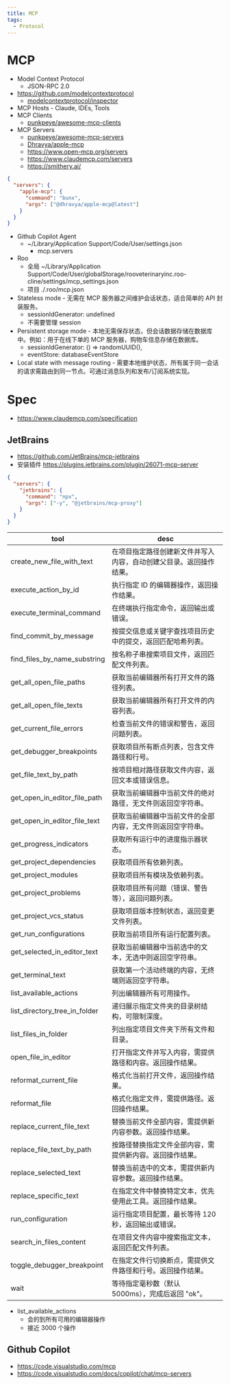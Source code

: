 ```yaml
---
title: MCP
tags:
  - Protocol
---
```


# MCP

- Model Context Protocol
  - JSON-RPC 2.0
- https://github.com/modelcontextprotocol
  - [modelcontextprotocol/inspector](https://github.com/modelcontextprotocol/inspector)
- MCP Hosts - Claude, IDEs, Tools
- MCP Clients
  - [punkpeye/awesome-mcp-clients](https://github.com/punkpeye/awesome-mcp-clients)
- MCP Servers
  - [punkpeye/awesome-mcp-servers](https://github.com/punkpeye/awesome-mcp-servers)
  - [Dhravya/apple-mcp](https://github.com/Dhravya/apple-mcp)
  - https://www.open-mcp.org/servers
  - https://www.claudemcp.com/servers
  - https://smithery.ai/

```json
{
  "servers": {
    "apple-mcp": {
      "command": "bunx",
      "args": ["@dhravya/apple-mcp@latest"]
    }
  }
}
```

- Github Copilot Agent
  - ~/Library/Application Support/Code/User/settings.json
    - mcp.servers
- Roo
  - 全局 ~/Library/Application Support/Code/User/globalStorage/rooveterinaryinc.roo-cline/settings/mcp_settings.json
  - 项目 ./.roo/mcp.json
- Stateless mode - 无需在 MCP 服务器之间维护会话状态，适合简单的 API 封装服务。
  - sessionIdGenerator: undefined
  - 不需要管理 session
- Persistent storage mode - 本地无需保存状态，但会话数据存储在数据库中。例如：用于在线下单的 MCP 服务器，购物车信息存储在数据库。
  - sessionIdGenerator: () => randomUUID(),
  - eventStore: databaseEventStore
- Local state with message routing - 需要本地维护状态，所有属于同一会话的请求需路由到同一节点。可通过消息队列和发布/订阅系统实现。

# Spec

- https://www.claudemcp.com/specification

## JetBrains

- https://github.com/JetBrains/mcp-jetbrains
- 安装插件 https://plugins.jetbrains.com/plugin/26071-mcp-server

```json
{
  "servers": {
    "jetbrains": {
      "command": "npx",
      "args": ["-y", "@jetbrains/mcp-proxy"]
    }
  }
}
```

<!--
document.querySelector('#radix-\\:rv\\:-content-tools > div > div:nth-child(1) > div:nth-child(2) > div')
copy(Array.from($0.querySelectorAll('&>div span:nth-child(1)')).map(v=>[v.innerText,v.nextElementSibling.innerText].join('|')).join('\n'))
-->

| tool                          | desc                                                               |
| ----------------------------- | ------------------------------------------------------------------ |
| create_new_file_with_text     | 在项目指定路径创建新文件并写入内容，自动创建父目录。返回操作结果。 |
| execute_action_by_id          | 执行指定 ID 的编辑器操作，返回操作结果。                           |
| execute_terminal_command      | 在终端执行指定命令，返回输出或错误。                               |
| find_commit_by_message        | 按提交信息或关键字查找项目历史中的提交，返回匹配哈希列表。         |
| find_files_by_name_substring  | 按名称子串搜索项目文件，返回匹配文件列表。                         |
| get_all_open_file_paths       | 获取当前编辑器所有打开文件的路径列表。                             |
| get_all_open_file_texts       | 获取当前编辑器所有打开文件的内容列表。                             |
| get_current_file_errors       | 检查当前文件的错误和警告，返回问题列表。                           |
| get_debugger_breakpoints      | 获取项目所有断点列表，包含文件路径和行号。                         |
| get_file_text_by_path         | 按项目相对路径获取文件内容，返回文本或错误信息。                   |
| get_open_in_editor_file_path  | 获取当前编辑器中当前文件的绝对路径，无文件则返回空字符串。         |
| get_open_in_editor_file_text  | 获取当前编辑器中当前文件的全部内容，无文件则返回空字符串。         |
| get_progress_indicators       | 获取所有运行中的进度指示器状态。                                   |
| get_project_dependencies      | 获取项目所有依赖列表。                                             |
| get_project_modules           | 获取项目所有模块及依赖列表。                                       |
| get_project_problems          | 获取项目所有问题（错误、警告等），返回问题列表。                   |
| get_project_vcs_status        | 获取项目版本控制状态，返回变更文件列表。                           |
| get_run_configurations        | 获取当前项目所有运行配置列表。                                     |
| get_selected_in_editor_text   | 获取当前编辑器中当前选中的文本，无选中则返回空字符串。             |
| get_terminal_text             | 获取第一个活动终端的内容，无终端则返回空字符串。                   |
| list_available_actions        | 列出编辑器所有可用操作。                                           |
| list_directory_tree_in_folder | 递归展示指定文件夹的目录树结构，可限制深度。                       |
| list_files_in_folder          | 列出指定项目文件夹下所有文件和目录。                               |
| open_file_in_editor           | 打开指定文件并写入内容，需提供路径和内容。返回操作结果。           |
| reformat_current_file         | 格式化当前打开文件，返回操作结果。                                 |
| reformat_file                 | 格式化指定文件，需提供路径。返回操作结果。                         |
| replace_current_file_text     | 替换当前文件全部内容，需提供新内容参数。返回操作结果。             |
| replace_file_text_by_path     | 按路径替换指定文件全部内容，需提供新内容。返回操作结果。           |
| replace_selected_text         | 替换当前选中的文本，需提供新内容参数。返回操作结果。               |
| replace_specific_text         | 在指定文件中替换特定文本，优先使用此工具。返回操作结果。           |
| run_configuration             | 运行指定项目配置，最长等待 120 秒，返回输出或错误。                |
| search_in_files_content       | 在项目文件内容中搜索指定文本，返回匹配文件列表。                   |
| toggle_debugger_breakpoint    | 在指定文件行切换断点，需提供文件路径和行号。返回操作结果。         |
| wait                          | 等待指定毫秒数（默认 5000ms），完成后返回 "ok"。                   |

- list_available_actions
  - 会的到所有可用的编辑器操作
  - 接近 3000 个操作

## Github Copilot

- https://code.visualstudio.com/mcp
- https://code.visualstudio.com/docs/copilot/chat/mcp-servers

